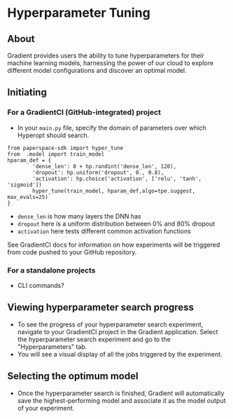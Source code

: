 # Hyperparameter Tuning

## About
Gradient provides users the ability to tune hyperparameters for their machine learning models, harnessing the power of our cloud to explore different model configurations and discover an optimal model.

## Initiating 
### For a GradientCI (GitHub-integrated) project
* In your `main.py` file, specify the domain of parameters over which Hyperopt should search.
```
from paperspace-sdk import hyper_tune
from  .model import train_model
hparam_def = {
        'dense_len': 8 + hp.randint('dense_len', 120),
        'dropout': hp.uniform('dropout', 0., 0.8),
        'activation': hp.choice('activation', ['relu', 'tanh', 'sigmoid'])
        hyper_tune(train_model, hparam_def,algo=tpe.suggest, max_evals=25)
}
```
* `dense_len` is how many layers the DNN has
* `dropout` here is a uniform distribution between 0% and 80% dropout
* `activation` here tests different common activation functions


See GradientCI docs for information on how experiments will be triggered from code pushed to your GitHub repository.

### For a standalone projects
* CLI commands?

## Viewing hyperparameter search progress
* To see the progress of your hyperparameter search experiment, navigate to your GradientCI project in the Gradient
application. Select the hyperparameter search experiment and go to the "Hyperparameters" tab.
* You will see a visual display of all the jobs triggered by the experiment.

## Selecting the optimum model
* Once the hyperparameter search is finished, Gradient will automatically save the highest-performing model and
associate it as the model output of your experiment.
